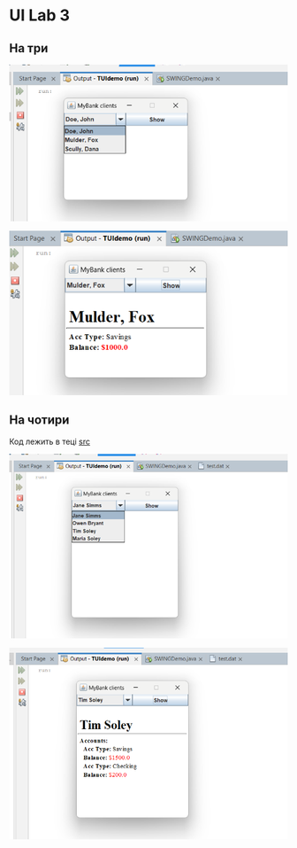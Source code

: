 
# UI Lab 3

## На три

![img](https://github.com/ppc-ntu-khpi/34-gui-1-IlnitskijMaksim/blob/master/img/1.png)

![img](https://github.com/ppc-ntu-khpi/34-gui-1-IlnitskijMaksim/blob/master/img/2.png)


## На чотири

Код лежить в теці [src](https://github.com/ppc-ntu-khpi/34-gui-1-IlnitskijMaksim/blob/master/src/SWINGDemo.java)

![img](https://github.com/ppc-ntu-khpi/34-gui-1-IlnitskijMaksim/blob/master/img/3.png)

![img](https://github.com/ppc-ntu-khpi/34-gui-1-IlnitskijMaksim/blob/master/img/4.png)


